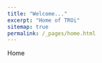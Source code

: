 ```yaml
---
title: "Welcome..."
excerpt: "Home of TROi"
sitemap: true
permalink: /_pages/home.html
---
```


Home
